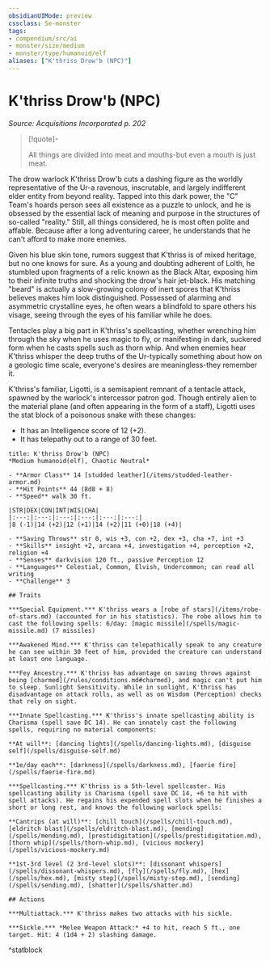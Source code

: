 ```yaml
---
obsidianUIMode: preview
cssclass: 5e-monster
tags:
- compendium/src/ai
- monster/size/medium
- monster/type/humanoid/elf
aliases: ["K'thriss Drow'b (NPC)"]
---
```

# K'thriss Drow'b (NPC)
*Source: Acquisitions Incorporated p. 202*  

> [!quote]-  
> 
> All things are divided into meat and mouths-but even a mouth is just meat.

The drow warlock K'thriss Drow'b cuts a dashing figure as the worldly representative of the Ur-a ravenous, inscrutable, and largely indifferent elder entity from beyond reality. Tapped into this dark power, the "C" Team's hoards person sees all existence as a puzzle to unlock, and he is obsessed by the essential lack of meaning and purpose in the structures of so-called "reality." Still, all things considered, he is most often polite and affable. Because after a long adventuring career, he understands that he can't afford to make more enemies.

Given his blue skin tone, rumors suggest that K'thriss is of mixed heritage, but no one knows for sure. As a young and doubting adherent of Lolth, he stumbled upon fragments of a relic known as the Black Altar, exposing him to their infinite truths and shocking the drow's hair jet-black. His matching "beard" is actually a slow-growing colony of inert spores that K'thriss believes makes him look distinguished. Possessed of alarming and asymmetric crystalline eyes, he often wears a blindfold to spare others his visage, seeing through the eyes of his familiar while he does.

Tentacles play a big part in K'thriss's spellcasting, whether wrenching him through the sky when he uses magic to fly, or manifesting in dark, suckered form when he casts spells such as thorn whip. And when enemies hear K'thriss whisper the deep truths of the Ur-typically something about how on a geologic time scale, everyone's desires are meaningless-they remember it.

K'thriss's familiar, Ligotti, is a semisapient remnant of a tentacle attack, spawned by the warlock's intercessor patron god. Though entirely alien to the material plane (and often appearing in the form of a staff), Ligotti uses the stat block of a poisonous snake with these changes:

- It has an Intelligence score of 12 (+2).
- It has telepathy out to a range of 30 feet.

```ad-statblock
title: K'thriss Drow'b (NPC)
*Medium humanoid(elf), Chaotic Neutral*

- **Armor Class** 14 [studded leather](/items/studded-leather-armor.md)
- **Hit Points** 44 (8d8 + 8) 
- **Speed** walk 30 ft.

|STR|DEX|CON|INT|WIS|CHA|
|:---:|:---:|:---:|:---:|:---:|:---:|
|8 (-1)|14 (+2)|12 (+1)|14 (+2)|11 (+0)|18 (+4)|

- **Saving Throws** str 0, wis +3, con +2, dex +3, cha +7, int +3
- **Skills** insight +2, arcana +4, investigation +4, perception +2, religion +4
- **Senses** darkvision 120 ft., passive Perception 12
- **Languages** Celestial, Common, Elvish, Undercommon; can read all writing
- **Challenge** 3

## Traits

***Special Equipment.*** K'thriss wears a [robe of stars](/items/robe-of-stars.md) (accounted for in his statistics). The robe allows him to cast the following spells: 6/day: [magic missile](/spells/magic-missile.md) (7 missiles)

***Awakened Mind.*** K'thriss can telepathically speak to any creature he can see within 30 feet of him, provided the creature can understand at least one language.

***Fey Ancestry.*** K'thriss has advantage on saving throws against being [charmed](/rules/conditions.md#charmed), and magic can't put him to sleep. Sunlight Sensitivity. While in sunlight, K'thriss has disadvantage on attack rolls, as well as on Wisdom (Perception) checks that rely on sight.

***Innate Spellcasting.*** K'thriss's innate spellcasting ability is Charisma (spell save DC 14). He can innately cast the following spells, requiring no material components:

**At will**: [dancing lights](/spells/dancing-lights.md), [disguise self](/spells/disguise-self.md)

**1e/day each**: [darkness](/spells/darkness.md), [faerie fire](/spells/faerie-fire.md)

***Spellcasting.*** K'thriss is a 5th-level spellcaster. His spellcasting ability is Charisma (spell save DC 14, +6 to hit with spell attacks). He regains his expended spell slots when he finishes a short or long rest, and knows the following warlock spells:

**Cantrips (at will)**: [chill touch](/spells/chill-touch.md), [eldritch blast](/spells/eldritch-blast.md), [mending](/spells/mending.md), [prestidigitation](/spells/prestidigitation.md), [thorn whip](/spells/thorn-whip.md), [vicious mockery](/spells/vicious-mockery.md)

**1st-3rd level (2 3rd-level slots)**: [dissonant whispers](/spells/dissonant-whispers.md), [fly](/spells/fly.md), [hex](/spells/hex.md), [misty step](/spells/misty-step.md), [sending](/spells/sending.md), [shatter](/spells/shatter.md)

## Actions

***Multiattack.*** K'thriss makes two attacks with his sickle.

***Sickle.*** *Melee Weapon Attack:* +4 to hit, reach 5 ft., one target. Hit: 4 (1d4 + 2) slashing damage.
```
^statblock